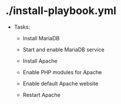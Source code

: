 



# ./install-playbook.yml


* Tasks:

    * Install MariaDB

    * Start and enable MariaDB service

    * Install Apache

    * Enable PHP modules for Apache

    * Enable default Apache website

    * Restart Apache